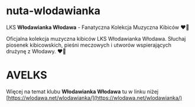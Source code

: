 # nuta-wlodawianka
LKS **Włodawianka Włodawa** - Fanatyczna Kolekcja Muzyczna Kibiców ❤️💙

Oficjalna kolekcja muzyczna kibiców LKS Włodawianka Włodawa. Słuchaj piosenek kibicowskich, pieśni meczowych i utworów wspierających drużynę z Włodawy. ❤️💙 

# AVELKS

Więcej na temat klubu **Włodawianka Włodawa** tu w linku niżej 
[https://wlodawa.net/wlodawianka/](https://wlodawa.net/wlodawianka/)
